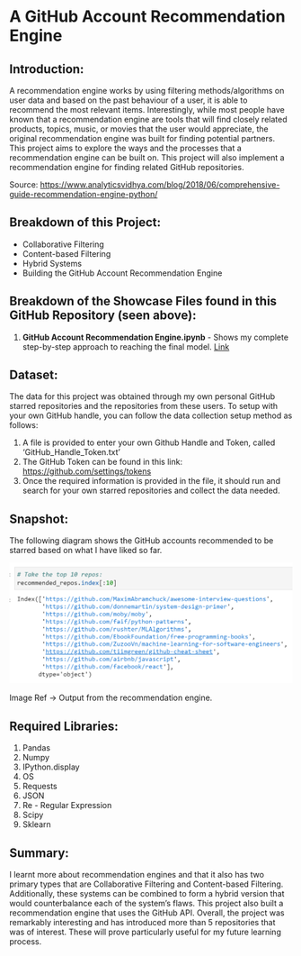 # A GitHub Account Recommendation Engine

## Introduction:

A recommendation engine works by using filtering methods/algorithms on user data and based on the past behaviour of a user, it is able to recommend the most relevant items. Interestingly, while most people have known that a recommendation engine are tools that will find closely related products, topics, music, or movies that the user would appreciate, the original recommendation engine was built for finding potential partners. This project aims to explore the ways and the processes that a recommendation engine can be built on. This project will also implement a recommendation engine for finding related GitHub repositories.

Source: https://www.analyticsvidhya.com/blog/2018/06/comprehensive-guide-recommendation-engine-python/

## Breakdown of this Project:
- Collaborative Filtering
- Content-based Filtering
- Hybrid Systems
- Building the GitHub Account Recommendation Engine

## Breakdown of the Showcase Files found in this GitHub Repository (seen above):

1.	 __GitHub Account Recommendation Engine.ipynb__ - Shows my complete step-by-step approach to reaching the final model. [Link](https://nbviewer.jupyter.org/github/ylee9107/DataScience_Projects/blob/main/Project%205%20-%20Recommendation%20Engine_GithubProfiles/GitHub%20Account%20Recommendation%20Engine.ipynb)

## Dataset:

The data for this project was obtained through my own personal GitHub starred repositories and the repositories from these users. To setup with your own GitHub handle, you can follow the data collection setup method as follows:
1) A file is provided to enter your own Github Handle and Token, called ‘GitHub_Handle_Token.txt’
2) The GitHub Token can be found in this link: https://github.com/settings/tokens
3) Once the required information is provided in the file, it should run and search for your own starred repositories and collect the data needed.
## Snapshot:

The following diagram shows the GitHub accounts recommended to be starred based on what I have liked so far.

<img src="Description Images/RecommendedAccounts.PNG" width="550">

Image Ref -> Output from the recommendation engine.

## Required Libraries:

1. Pandas
2. Numpy
3. IPython.display
4. OS
5. Requests
6. JSON
7. Re - Regular Expression
8. Scipy
9. Sklearn

## Summary:

I learnt more about recommendation engines and that it also has two primary types that are Collaborative Filtering and Content-based Filtering. Additionally, these systems can be combined to form a hybrid version that would counterbalance each of the system’s flaws. This project also built a recommendation engine that uses the GitHub API. Overall, the project was remarkably interesting and has introduced more than 5 repositories that was of interest. These will prove particularly useful for my future learning process.
